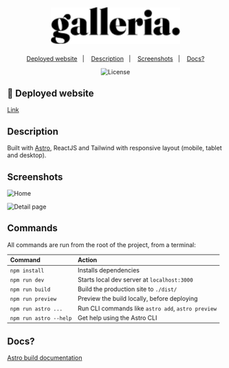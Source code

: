 <h1 align="center">
  <img src="./public/logo.webp" width="300px" />
</h1>

<p align="center">
  <a href="#-deployed-website">Deployed website</a>&nbsp;&nbsp;&nbsp;|&nbsp;&nbsp;&nbsp;
  <a href="#description">Description</a>&nbsp;&nbsp;&nbsp;|&nbsp;&nbsp;&nbsp;
  <a href="#screenshots">Screenshots</a>&nbsp;&nbsp;&nbsp;|&nbsp;&nbsp;&nbsp;
  <a href="#docs">Docs?</a>
</p>

<p align="center">
  <img alt="License" src="https://img.shields.io/static/v1?label=license&message=MIT&color=0174DF&labelColor=000000">
</p>

## 🚀 Deployed website

[Link](https://fhmg-galleria-v2.netlify.app/)

## Description

Built with [Astro](https://astro.build/), ReactJS and Tailwind with responsive layout (mobile, tablet and desktop).

## Screenshots

![Home](https://drive.google.com/uc?id=1VplZLcX0YQV7w8Wlf5djt_3D9drFAGVI)

![Detail page](https://drive.google.com/uc?id=1ClIxZ3W-iLbaBJTjtPyI6-EOcMvg5fLQ)

## Commands

All commands are run from the root of the project, from a terminal:

| Command                | Action                                             |
| :--------------------- | :------------------------------------------------- |
| `npm install`          | Installs dependencies                              |
| `npm run dev`          | Starts local dev server at `localhost:3000`        |
| `npm run build`        | Build the production site to `./dist/`             |
| `npm run preview`      | Preview the build locally, before deploying        |
| `npm run astro ...`    | Run CLI commands like `astro add`, `astro preview` |
| `npm run astro --help` | Get help using the Astro CLI                       |

## Docs?

[Astro build documentation](https://docs.astro.build)
